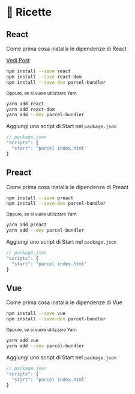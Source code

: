 # 🍰 Ricette

## React

Come prima cosa installa le dipendenze di React

[Vedi Post](http://blog.jakoblind.no/react-parcel/)

```bash
npm install --save react
npm install --save react-dom
npm install --save-dev parcel-bundler
```

<sub>Oppure, se si vuole utilizzare Yarn</sub>

```bash
yarn add react
yarn add react-dom
yarn add --dev parcel-bundler
```

Aggiungi uno script di Start nel `package.json`

```javascript
// package.json
"scripts": {
  "start": "parcel index.html"
}
```

## Preact

Come prima cosa installa le dipendenze di Preact

```bash
npm install --save preact
npm install --save-dev parcel-bundler
```

<sub>Oppure, se si vuole utilizzare Yarn</sub>

```bash
yarn add preact
yarn add --dev parcel-bundler
```

Aggiungi uno script di Start nel `package.json`

```javascript
// package.json
"scripts": {
  "start": "parcel index.html"
}
```

## Vue

Come prima cosa installa le dipendenze di Vue

```bash
npm install --save vue
npm install --save-dev parcel-bundler
```

<sub>Oppure, se si vuole utilizzare Yarn</sub>

```bash
yarn add vue
yarn add --dev parcel-bundler
```

Aggiungi uno script di Start nel `package.json`

```javascript
// package.json
"scripts": {
  "start": "parcel index.html"
}
```
